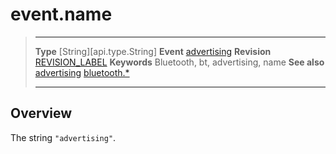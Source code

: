 # event.name

> --------------------- ------------------------------------------------------------------------------------------
> __Type__              [String][api.type.String]
> __Event__             [advertising](/plugin.bluetooth.event.advertising.md)
> __Revision__          [REVISION_LABEL](REVISION_URL)
> __Keywords__          Bluetooth, bt, advertising, name
> __See also__          [advertising](/plugin.bluetooth.event.advertising.md)
>						[bluetooth.*](/plugin.bluetooth.md)
> --------------------- ------------------------------------------------------------------------------------------

## Overview

The string `"advertising"`.